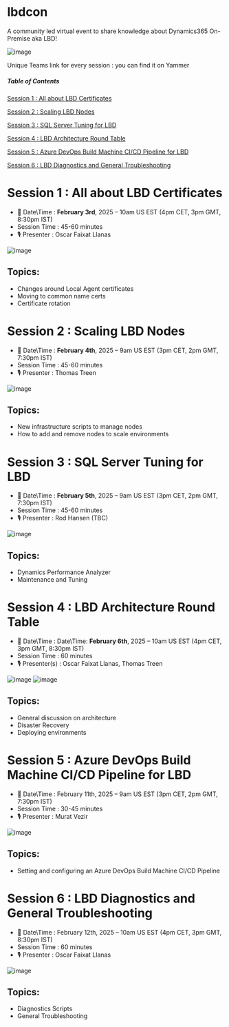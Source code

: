 # lbdcon
A community led virtual event to share knowledge about Dynamics365 On-Premise aka LBD!

![image](https://github.com/user-attachments/assets/b58a86f6-8044-468d-a4c9-854f7a6a6185)

Unique Teams link for every session : you can find it on Yammer

 
##### Table of Contents 

[Session 1 : All about LBD Certificates](#session-1--all-about-lbd-certificates)

[Session 2 : Scaling LBD Nodes](#session-2---scaling-lbd-nodes)

[Session 3 : SQL Server Tuning for LBD](#session-3--sql-server-tuning-for-lbd)

[Session 4 : LBD Architecture Round Table](#session-4--lbd-architecture-round-table)

[Session 5 : Azure DevOps Build Machine CI/CD Pipeline for LBD](#session-5--azure-devops-build-machine-cicd-pipeline-for-lbd)

[Session 6 : LBD Diagnostics and General Troubleshooting](#session-6--lbd-diagnostics-and-general-troubleshooting)

   
# Session 1 : All about LBD Certificates

  * 📅 Date\Time : **February 3rd**, 2025 – 10am US EST (4pm CET, 3pm GMT, 8:30pm IST)
  * Session Time : 45-60 minutes
  * 🎙️ Presenter : Oscar Faixat Llanas

![image](https://mugshot0.assets-yammer.com/mugshot/images/MmBrbwHSJNc64NzPcWbrZX60Q4BklKJ6_f8948e64-af30-480b-a1b3-cbca60f4b130?P1=1735816617&P2=104&P3=1&P4=egUnAsu53TC1HbfDYem6gHBYT9-_zKBberTMtcZFgzDX1D-E4A4EqTtVZlDnr3wH6mrqMtqW7BIlOB7K-T53aW--UBxl5IJMpOIYW1-XZN3nVRdBmjaE205N85tTLgC6nuoYdJ7jbEtzbdijeUMOi35FyBquwMuz5awS8ReWnkLRBo0SUm9xr8pJ-jc_Yn7qGUVLoK78k_cZ9QXwJjOMUo5rh-s8wDbwRS4Fnnvnjdq2yiQapZV3d0Gsad1X4TVc2heQ-AeYYNJ5Ofv4HpxJr_uuv7w7ffy0DHDxY6ZFYk3114IFpppXrfOOZ6rtkPhH3furp7_ZanZkY-UuwjGDSA&size=75x75)


## Topics:

* Changes around Local Agent certificates
* Moving to common name certs
* Certificate rotation
 

# Session 2  : Scaling LBD Nodes

  * 📅 Date\Time : **February 4th**, 2025 – 9am US EST (3pm CET, 2pm GMT, 7:30pm IST)
  * Session Time : 45-60 minutes
  * 🎙️ Presenter : Thomas Treen

![image](https://mugshot0.assets-yammer.com/mugshot/images/6DsVDcrMnprsWGC7fdCj2B3xSW8-QLgS_66c8f778-b1da-41d3-a6b2-2a1571026b7d?P1=1735816547&P2=104&P3=1&P4=sdLPD_7T2gsv6zQIfeyCXyG7USqUwRCHj-vVMLdhoZ8VZq_MwoT_8LtzstBgicooLJv3JGjRt5bw9-H75kkXyIpV-Thn__DEb9GwAY_GG9VAMD4kMeJ5173072o7tBGqa3PNjsmdzh_VQMfdPyJYI5OhtzhVqfzj8XiYAkIGUFS1yVZ3WiOFt8j4FWL8M-A_CSF8FopeBBx5SADY-vpXpj5_Iudm_ygztan6DYACqUFLUajzN-Rn7VPvGOoFOUnVodePoRv9loXniVCA0OEFaqb_TALoSHpJRBJTNRh2t5zilBb6g03a7oSNYp3LBo7qcLeHNSZaLNzHSP42vfm_nw==&size=48x48)


## Topics:

* New infrastructure scripts to manage nodes
* How to add and remove nodes to scale environments

 

# Session 3 : SQL Server Tuning for LBD

  * 📅 Date\Time : **February 5th**, 2025 – 9am US EST (3pm CET, 2pm GMT, 7:30pm IST)
  * Session Time : 45-60 minutes
  * 🎙️ Presenter :  Rod Hansen (TBC)

![image](https://github.com/user-attachments/assets/791cefe5-1892-4819-bf3e-5eafe7bd6479)

## Topics:

* Dynamics Performance Analyzer
* Maintenance and Tuning

# Session 4 : LBD Architecture Round Table

  * 📅 Date\Time : Date\Time: **February 6th**, 2025 – 10am US EST (4pm CET, 3pm GMT, 8:30pm IST)
  * Session Time : 60 minutes
  * 🎙️ Presenter(s) : Oscar Faixat Llanas, Thomas Treen

![image](https://mugshot0.assets-yammer.com/mugshot/images/MmBrbwHSJNc64NzPcWbrZX60Q4BklKJ6_f8948e64-af30-480b-a1b3-cbca60f4b130?P1=1735816617&P2=104&P3=1&P4=egUnAsu53TC1HbfDYem6gHBYT9-_zKBberTMtcZFgzDX1D-E4A4EqTtVZlDnr3wH6mrqMtqW7BIlOB7K-T53aW--UBxl5IJMpOIYW1-XZN3nVRdBmjaE205N85tTLgC6nuoYdJ7jbEtzbdijeUMOi35FyBquwMuz5awS8ReWnkLRBo0SUm9xr8pJ-jc_Yn7qGUVLoK78k_cZ9QXwJjOMUo5rh-s8wDbwRS4Fnnvnjdq2yiQapZV3d0Gsad1X4TVc2heQ-AeYYNJ5Ofv4HpxJr_uuv7w7ffy0DHDxY6ZFYk3114IFpppXrfOOZ6rtkPhH3furp7_ZanZkY-UuwjGDSA&size=75x75)  ![image](https://mugshot0.assets-yammer.com/mugshot/images/6DsVDcrMnprsWGC7fdCj2B3xSW8-QLgS_66c8f778-b1da-41d3-a6b2-2a1571026b7d?P1=1735816547&P2=104&P3=1&P4=sdLPD_7T2gsv6zQIfeyCXyG7USqUwRCHj-vVMLdhoZ8VZq_MwoT_8LtzstBgicooLJv3JGjRt5bw9-H75kkXyIpV-Thn__DEb9GwAY_GG9VAMD4kMeJ5173072o7tBGqa3PNjsmdzh_VQMfdPyJYI5OhtzhVqfzj8XiYAkIGUFS1yVZ3WiOFt8j4FWL8M-A_CSF8FopeBBx5SADY-vpXpj5_Iudm_ygztan6DYACqUFLUajzN-Rn7VPvGOoFOUnVodePoRv9loXniVCA0OEFaqb_TALoSHpJRBJTNRh2t5zilBb6g03a7oSNYp3LBo7qcLeHNSZaLNzHSP42vfm_nw==&size=48x48)



## Topics:

* General discussion on architecture
* Disaster Recovery
* Deploying environments


# Session 5 : Azure DevOps Build Machine CI/CD Pipeline for LBD

  * 📅 Date\Time : February 11th, 2025 – 9am US EST (3pm CET, 2pm GMT, 7:30pm IST)
  * Session Time : 30-45 minutes
  * 🎙️ Presenter : Murat Vezir

![image](https://mugshot0.assets-yammer.com/mugshot/images/Tsk6nnhLvf5q1L9Rq5nv6J3RcBQsp7Qx_a407bae0-3295-4a5e-96a0-4d6466ffb09e?P1=1735816709&P2=104&P3=1&P4=jsVf9jIr-nG4XWfMV2DX0zUO_xIfEwUjpOud_6XBAKQ1sBhoJavUryGN_wahfnH6nFoxYL1hlEAQOv_8jx_ZsDrSKNObEfG-oVi8bndh1yBv-qwfBlEzFdSw-zUF3UrOnDJjmB3JIC_MPnZ5oaveULpjrJI5nvBT5e1Ta7STuWJZmvV3DOse43ZFCMC61fNqa_JEaIXnILVrpRjT4vtpN3eA8szHLkZau0Hb1xDeXtbynPVVebUY532dDL7o0eviLBqy2tZ1wboqnwbtZcZfaKE9nT_CjZlIVXNEuVLmQEd0jzO4puE0mF8LItfmPLQeyN8eywxY8sqAchPKPR20qw==&size=48x48)

## Topics:

* Setting and configuring an Azure DevOps Build Machine CI/CD Pipeline


# Session 6 : LBD Diagnostics and General Troubleshooting

  * 📅 Date\Time : February 12th, 2025 – 10am US EST (4pm CET, 3pm GMT, 8:30pm IST)
  * Session Time : 60 minutes
  * 🎙️ Presenter : Oscar Faixat Llanas

![image](https://mugshot0.assets-yammer.com/mugshot/images/MmBrbwHSJNc64NzPcWbrZX60Q4BklKJ6_f8948e64-af30-480b-a1b3-cbca60f4b130?P1=1735816617&P2=104&P3=1&P4=egUnAsu53TC1HbfDYem6gHBYT9-_zKBberTMtcZFgzDX1D-E4A4EqTtVZlDnr3wH6mrqMtqW7BIlOB7K-T53aW--UBxl5IJMpOIYW1-XZN3nVRdBmjaE205N85tTLgC6nuoYdJ7jbEtzbdijeUMOi35FyBquwMuz5awS8ReWnkLRBo0SUm9xr8pJ-jc_Yn7qGUVLoK78k_cZ9QXwJjOMUo5rh-s8wDbwRS4Fnnvnjdq2yiQapZV3d0Gsad1X4TVc2heQ-AeYYNJ5Ofv4HpxJr_uuv7w7ffy0DHDxY6ZFYk3114IFpppXrfOOZ6rtkPhH3furp7_ZanZkY-UuwjGDSA&size=75x75)


## Topics:

* Diagnostics Scripts
* General Troubleshooting

